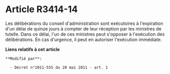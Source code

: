 # Article R3414-14

Les délibérations du conseil d'administration sont exécutoires à l'expiration d'un délai de quinze jours à compter de leur
réception par les ministres de tutelle. Dans ce délai, l'un de ces ministres peut s'opposer à l'exécution des délibérations.
En cas d'urgence, il peut en autoriser l'exécution immédiate.

**Liens relatifs à cet article**

	**Modifié par**:

	  - Décret n°2011-555 du 20 mai 2011 - art. 1
